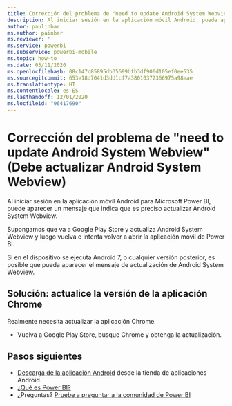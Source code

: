 ```yaml
---
title: Corrección del problema de "need to update Android System Webview" (Debe actualizar Android System Webview) - Power BI
description: Al iniciar sesión en la aplicación móvil Android, puede aparecer un mensaje que indica que es preciso actualizar Android System Webview.
author: paulinbar
ms.author: painbar
ms.reviewer: ''
ms.service: powerbi
ms.subservice: powerbi-mobile
ms.topic: how-to
ms.date: 03/11/2020
ms.openlocfilehash: 08c147c85895db35699bfb3df900d105ef0ee535
ms.sourcegitcommit: 653e18d7041d3dd1cf7a38010372366975a98eae
ms.translationtype: HT
ms.contentlocale: es-ES
ms.lasthandoff: 12/01/2020
ms.locfileid: "96417690"
---
```

# <a name="fixing-need-to-update-android-system-webview"></a>Corrección del problema de "need to update Android System Webview" (Debe actualizar Android System Webview)
Al iniciar sesión en la aplicación móvil Android para Microsoft Power BI, puede aparecer un mensaje que indica que es preciso actualizar Android System Webview. 

Supongamos que va a Google Play Store y actualiza Android System Webview y luego vuelva e intenta volver a abrir la aplicación móvil de Power BI. 

Si en el dispositivo se ejecuta Android 7, o cualquier versión posterior, es posible que pueda aparecer el mensaje de actualización de Android System Webview. 

## <a name="solution-upgrade-your-version-of-the-chrome-app"></a>Solución: actualice la versión de la aplicación Chrome
Realmente necesita actualizar la aplicación Chrome. 

* Vuelva a Google Play Store, busque Chrome y obtenga la actualización.

## <a name="next-steps"></a>Pasos siguientes
* [Descarga de la aplicación Android](https://go.microsoft.com/fwlink/?LinkID=544867) desde la tienda de aplicaciones Android.
* [¿Qué es Power BI?](../../fundamentals/power-bi-overview.md)
* ¿Preguntas? [Pruebe a preguntar a la comunidad de Power BI](https://community.powerbi.com/)

